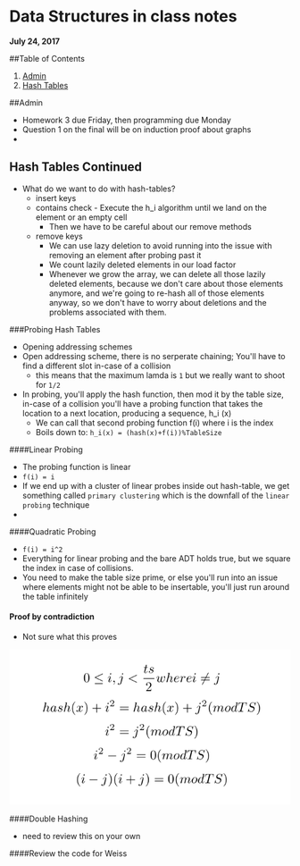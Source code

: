 # Data Structures in class notes
**July 24, 2017**

##Table of Contents
1. [Admin](#admin)
2. [Hash Tables](#hash-tables-continued)

##Admin
* Homework 3 due Friday, then programming due Monday
* Question 1 on the final will be on induction proof about graphs
* 


## Hash Tables Continued
* What do we want to do with hash-tables?
	* insert keys
	* contains check - Execute the h_i algorithm until we land on the element or an empty cell
		* Then we have to be careful about our remove methods
	* remove keys
		* We can use lazy deletion to avoid running into the issue with removing an element after probing past it
		* We count lazily deleted elements in our load factor
		* Whenever we grow the array, we can delete all those lazily deleted elements, because we don't care about those elements anymore, and we're going to re-hash all of those elements anyway, so we don't have to worry about deletions and the problems associated with them.

###Probing Hash Tables
* Opening addressing schemes
* Open addressing scheme, there is no serperate chaining; You'll have to find a different slot in-case of a collision
	* this means that the maximum lamda is ``1`` but we really want to shoot for ``1/2``
* In probing, you'll apply the hash function, then mod it by the table size, in-case of a collision you'll have a probing function that takes the location to a next location, producing a sequence, h_i (x)
	* We can call that second probing function f(i) where i is the index
	* Boils down to: ``h_i(x) = (hash(x)+f(i))%TableSize``

####Linear Probing
* The probing function is linear
* ``f(i) = i``
* If we end up with a cluster of linear probes inside out hash-table, we get something called ``primary clustering`` which is the downfall of the ``linear probing`` technique
* 

####Quadratic Probing
* ``f(i) = i^2``
* Everything for linear probing and the bare ADT holds true, but we square the index in case of collisions.
* You need to make the table size prime, or else you'll run into an issue where elements might not be able to be insertable, you'll just run around the table infinitely


#### Proof by contradiction
* Not sure what this proves

![alt text](texSession5.png)

<!-- \[ 0 \leq i, j < \frac{ts}{2}  where  i \neq j \]
\[ hash(x) + i^2 = hash(x) + j^2 (mod TS) \]
\[ i^2 = j^2 (mod TS) \]
\[ i^2 - j^2 = 0 (mod TS) \]
\[ (i-j)(i+j) = 0 (mod TS) \] -->

####Double Hashing
* need to review this on your own

####Review the code for Weiss